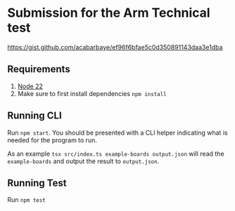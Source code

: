 # Submission for the Arm Technical test

https://gist.github.com/acabarbaye/ef96f6bfae5c0d350891143daa3e1dba

## Requirements

1. [Node 22](https://nodejs.org/en/download)
2. Make sure to first install dependencies `npm install`

## Running CLI

Run `npm start`. You should be presented with a CLI helper indicating what is needed for the program to run.

As an example `tsx src/index.ts example-boards output.json` will read the `example-boards` and output the result to `output.json`.

## Running Test

Run `npm test`
